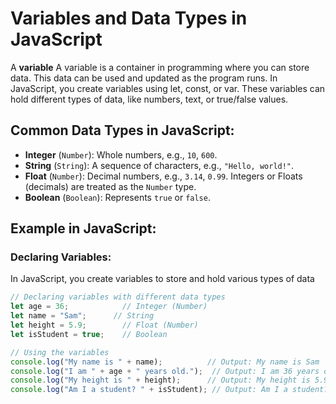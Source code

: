 # Variables and Data Types in JavaScript

A **variable** A variable is a container in programming where you can store data. This data can be used and updated as the program runs. In JavaScript, you create variables using let, const, or var. These variables can hold different types of data, like numbers, text, or true/false values.

## Common Data Types in JavaScript:
- **Integer** (`Number`): Whole numbers, e.g., `10`, `600`.
- **String** (`String`): A sequence of characters, e.g., `"Hello, world!"`.
- **Float** (`Number`): Decimal numbers, e.g., `3.14`, `0.99`. Integers or Floats (decimals) are treated as the `Number` type.
- **Boolean** (`Boolean`): Represents `true` or `false`.

## Example in JavaScript:

### Declaring Variables:
In JavaScript, you create variables to store and hold various types of data

```javascript
// Declaring variables with different data types
let age = 36;            // Integer (Number)
let name = "Sam";      // String
let height = 5.9;        // Float (Number)
let isStudent = true;    // Boolean

// Using the variables
console.log("My name is " + name);          // Output: My name is Sam
console.log("I am " + age + " years old.");  // Output: I am 36 years old.
console.log("My height is " + height);      // Output: My height is 5.9
console.log("Am I a student? " + isStudent); // Output: Am I a student? true
```
